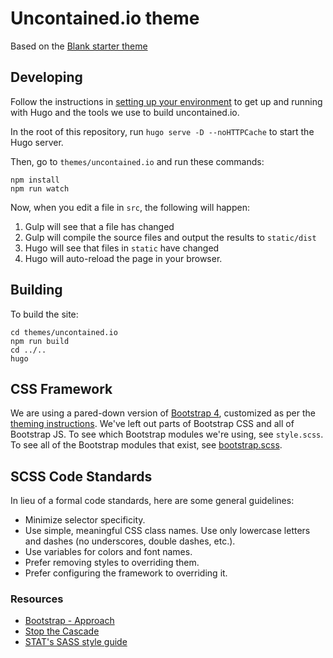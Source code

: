 # Uncontained.io theme

Based on the [Blank starter theme](http://themes.gohugo.io/theme/blank/)

## Developing

Follow the instructions in [setting up your environment](https://github.com/redhat-cop/uncontained.io/blob/master/CONTRIBUTING.md#setting-up-your-environment) to get up and running with Hugo and the tools we use to build uncontained.io.

In the root of this repository, run `hugo serve -D --noHTTPCache` to start the Hugo server.

Then, go to `themes/uncontained.io` and run these commands:
```
npm install
npm run watch
```

Now, when you edit a file in `src`, the following will happen:

1. Gulp will see that a file has changed
2. Gulp will compile the source files and output the results to `static/dist`
3. Hugo will see that files in `static` have changed
4. Hugo will auto-reload the page in your browser.

## Building

To build the site:
```
cd themes/uncontained.io
npm run build
cd ../..
hugo
```

## CSS Framework

We are using a pared-down version of [Bootstrap 4](https://getbootstrap.com/), customized as per the [theming instructions](https://getbootstrap.com/docs/4.0/getting-started/theming/). We've left out parts of Bootstrap CSS and all of Bootstrap JS. To see which Bootstrap modules we're using, see `style.scss`. To see all of the Bootstrap modules that exist, see [bootstrap.scss](https://github.com/twbs/bootstrap/blob/v4-dev/scss/bootstrap.scss).

## SCSS Code Standards

In lieu of a formal code standards, here are some general guidelines:

- Minimize selector specificity.
- Use simple, meaningful CSS class names. Use only lowercase letters and dashes (no underscores, double dashes, etc.).
- Use variables for colors and font names.
- Prefer removing styles to overriding them.
- Prefer configuring the framework to overriding it.

### Resources

- [Bootstrap - Approach](https://getbootstrap.com/docs/4.1/extend/approach/)
- [Stop the Cascade](http://markdotto.com/2012/03/02/stop-the-cascade/)
- [STAT's SASS style guide](https://github.com/statnews/boilermaker/blob/master/sass.md)
